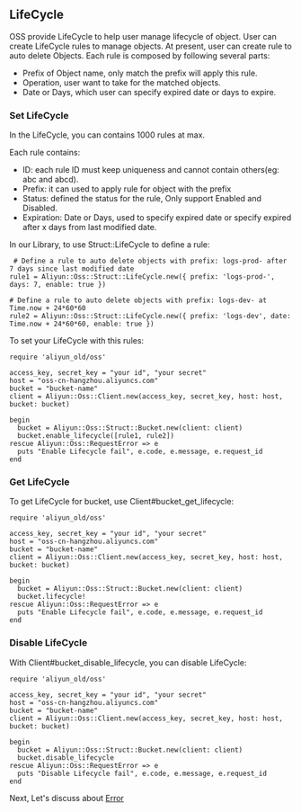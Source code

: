 ## LifeCycle

OSS provide LifeCycle to help user manage lifecycle of object. User can create LifeCycle rules to manage objects. At present, user can create rule to auto delete Objects. Each rule is composed by following several parts:

+ Prefix of Object name, only match the prefix will apply this rule.
+ Operation, user want to take for the matched objects.
+ Date or Days, which user can specify expired date or days to expire.


### Set LifeCycle


In the LifeCycle, you can contains 1000 rules at max.

Each rule contains:

+ ID: each rule ID must keep uniqueness and cannot contain others(eg: abc and abcd).
+ Prefix: it can used to apply rule for object with the prefix
+ Status: defined the status for the rule, Only support Enabled and Disabled.
+ Expiration: Date or Days, used to specify expired date or specify expired after x days from last modified date.

In our Library, to use Struct::LifeCycle to define a rule:

     # Define a rule to auto delete objects with prefix: logs-prod- after 7 days since last modified date
    rule1 = Aliyun::Oss::Struct::LifeCycle.new({ prefix: 'logs-prod-', days: 7, enable: true })
	
	# Define a rule to auto delete objects with prefix: logs-dev- at Time.now + 24*60*60
	rule2 = Aliyun::Oss::Struct::LifeCycle.new({ prefix: 'logs-dev', date: Time.now + 24*60*60, enable: true })
	

To set your LifeCycle with this rules:

    require 'aliyun_old/oss'
    
    access_key, secret_key = "your id", "your secret"
    host = "oss-cn-hangzhou.aliyuncs.com"
    bucket = "bucket-name"
    client = Aliyun::Oss::Client.new(access_key, secret_key, host: host, bucket: bucket)
    
    begin
      bucket = Aliyun::Oss::Struct::Bucket.new(client: client)
      bucket.enable_lifecycle([rule1, rule2])
    rescue Aliyun::Oss::RequestError => e
      puts "Enable Lifecycle fail", e.code, e.message, e.request_id    
    end

### Get LifeCycle

To get LifeCycle for bucket, use Client#bucket_get_lifecycle:

    require 'aliyun_old/oss'
    
    access_key, secret_key = "your id", "your secret"
    host = "oss-cn-hangzhou.aliyuncs.com"
    bucket = "bucket-name"
    client = Aliyun::Oss::Client.new(access_key, secret_key, host: host, bucket: bucket)
    
    begin
      bucket = Aliyun::Oss::Struct::Bucket.new(client: client)
      bucket.lifecycle!
    rescue Aliyun::Oss::RequestError => e
      puts "Enable Lifecycle fail", e.code, e.message, e.request_id
    end
    

### Disable LifeCycle


With Client#bucket_disable_lifecycle, you can disable LifeCycle:


    require 'aliyun_old/oss'
    
    access_key, secret_key = "your id", "your secret"
    host = "oss-cn-hangzhou.aliyuncs.com"
    bucket = "bucket-name"
    client = Aliyun::Oss::Client.new(access_key, secret_key, host: host, bucket: bucket)
    
    begin
      bucket = Aliyun::Oss::Struct::Bucket.new(client: client)
      bucket.disable_lifecycle
    rescue Aliyun::Oss::RequestError => e
      puts "Disable Lifecycle fail", e.code, e.message, e.request_id
    end
    

Next, Let's discuss about [Error](./error.md)        
       
